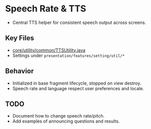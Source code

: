 # Speech Rate & TTS

- Central TTS helper for consistent speech output across screens.

## Key Files
- [core/utility/common/TTSUtility.java](cci:7://file:///home/shadilrayyan/AndroidStudioProjects/MathsMathra/app/src/main/java/home/shadilrayyan/AndroidStudioProjects/MathsMathra/app/src/main/java/com/zendalona/zmantra/core/utility/common/TTSUtility.java:0:0-0:0)
- Settings under `presentation/features/setting/util/*`

## Behavior
- Initialized in base fragment lifecycle, stopped on view destroy.
- Speech rate and language respect user preferences and locale.

## TODO
- Document how to change speech rate/pitch.
- Add examples of announcing questions and results.
